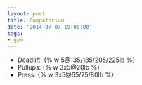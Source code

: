 ```yaml
---
layout: post
title: Pumpatorium
date: '2014-07-07 19:00:00'
tags:
- gym
---
```


- Deadlift: {% w 5@135/185/205/225lb %}
- Pullups: {% w 3x5@20lb %}
- Press: {% w 3x5@65/75/80lb %}
